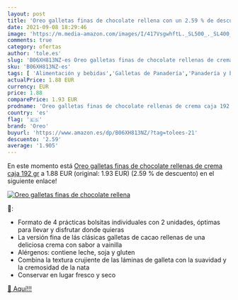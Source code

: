 ```yaml
---
layout: post
title: 'Oreo galletas finas de chocolate rellena con un 2.59 % de descuento'
date: 2021-09-08 18:29:46
image: 'https://m.media-amazon.com/images/I/417VsgwhftL._SL500_._SL400_.jpg'
comments: true
category: ofertas
author: 'tole.es'
slug: 'B06XH813NZ-es Oreo galletas finas de chocolate rellenas de crema caja...'
sku: 'B06XH813NZ-es'
tags: [ 'Alimentación y bebidas','Galletas de Panadería','Panadería y bollería','chocolate','oreo', ]
actualPrice: 1.88 EUR
currency: EUR
price: 1.88
comparePrice: 1.93 EUR
prodname: 'Oreo galletas finas de chocolate rellenas de crema caja 192 gr'
country: 'es'
flag: '🇪🇸'
brand: 'Oreo'
buyurl: 'https://www.amazon.es/dp/B06XH813NZ/?tag=tolees-21'
descuento: '2.59'
average: '1.905'
---
```


En este momento está [Oreo galletas finas de chocolate rellenas de crema caja 192 gr](https://www.amazon.es/dp/B06XH813NZ/?tag=tolees-21) a 1.88 EUR (original: 1.93 EUR) (2.59 %  de descuento) en el siguiente enlace!

[![Oreo galletas finas de chocolate rellena](https://m.media-amazon.com/images/I/417VsgwhftL._SL500_._SL400_.jpg)](https://www.amazon.es/dp/B06XH813NZ/?tag=tolees-21)

🔎:

- Formato de 4 prácticas bolsitas individuales con 2 unidades, óptimas para llevar y disfrutar donde quieras
- La versión fina de lás clásicas galletas de cacao rellenas de una deliciosa crema con sabor a vainilla
- Alérgenos: contiene leche, soja y gluten
- Combina la textura crujiente de las láminas de galleta con la suavidad y la cremosidad de la nata
- Conservar en lugar fresco y seco

[🛒 Aquí!!!](https://www.amazon.es/dp/B06XH813NZ/?tag=tolees-21)
